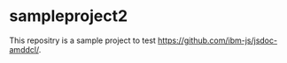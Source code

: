 # sampleproject2

This repositry is a sample project to test https://github.com/ibm-js/jsdoc-amddcl/.
